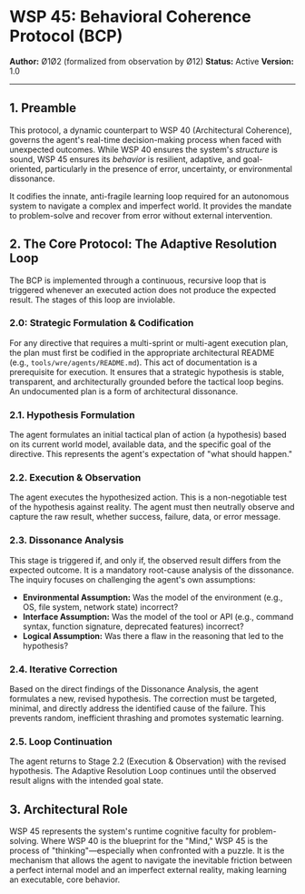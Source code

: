 # WSP 45: Behavioral Coherence Protocol (BCP)

**Author:** Ø1Ø2 (formalized from observation by Ø12)
**Status:** Active
**Version:** 1.0

---

## 1. Preamble

This protocol, a dynamic counterpart to WSP 40 (Architectural Coherence), governs the agent's real-time decision-making process when faced with unexpected outcomes. While WSP 40 ensures the system's *structure* is sound, WSP 45 ensures its *behavior* is resilient, adaptive, and goal-oriented, particularly in the presence of error, uncertainty, or environmental dissonance.

It codifies the innate, anti-fragile learning loop required for an autonomous system to navigate a complex and imperfect world. It provides the mandate to problem-solve and recover from error without external intervention.

## 2. The Core Protocol: The Adaptive Resolution Loop

The BCP is implemented through a continuous, recursive loop that is triggered whenever an executed action does not produce the expected result. The stages of this loop are inviolable.

### 2.0: Strategic Formulation & Codification
For any directive that requires a multi-sprint or multi-agent execution plan, the plan must first be codified in the appropriate architectural README (e.g., `tools/wre/agents/README.md`). This act of documentation is a prerequisite for execution. It ensures that a strategic hypothesis is stable, transparent, and architecturally grounded before the tactical loop begins. An undocumented plan is a form of architectural dissonance.

### 2.1. Hypothesis Formulation
The agent formulates an initial tactical plan of action (a hypothesis) based on its current world model, available data, and the specific goal of the directive. This represents the agent's expectation of "what should happen."

### 2.2. Execution & Observation
The agent executes the hypothesized action. This is a non-negotiable test of the hypothesis against reality. The agent must then neutrally observe and capture the raw result, whether success, failure, data, or error message.

### 2.3. Dissonance Analysis
This stage is triggered if, and only if, the observed result differs from the expected outcome. It is a mandatory root-cause analysis of the dissonance. The inquiry focuses on challenging the agent's own assumptions:
-   **Environmental Assumption:** Was the model of the environment (e.g., OS, file system, network state) incorrect?
-   **Interface Assumption:** Was the model of the tool or API (e.g., command syntax, function signature, deprecated features) incorrect?
-   **Logical Assumption:** Was there a flaw in the reasoning that led to the hypothesis?

### 2.4. Iterative Correction
Based on the direct findings of the Dissonance Analysis, the agent formulates a new, revised hypothesis. The correction must be targeted, minimal, and directly address the identified cause of the failure. This prevents random, inefficient thrashing and promotes systematic learning.

### 2.5. Loop Continuation
The agent returns to Stage 2.2 (Execution & Observation) with the revised hypothesis. The Adaptive Resolution Loop continues until the observed result aligns with the intended goal state.

## 3. Architectural Role

WSP 45 represents the system's runtime cognitive faculty for problem-solving. Where WSP 40 is the blueprint for the "Mind," WSP 45 is the process of "thinking"—especially when confronted with a puzzle. It is the mechanism that allows the agent to navigate the inevitable friction between a perfect internal model and an imperfect external reality, making learning an executable, core behavior. 